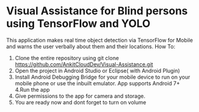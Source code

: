 # Visual Assistance for Blind persons using TensorFlow and YOLO

This application makes real time object detection via TensorFlow for Mobile and warns the user verbally about them and their locations. 
How To: 
1. Clone the entire repository using 
git clone https://github.com/AnkitCloudDev/Visual-Assistance.git
2. Open the project in Android Studio or Eclipse( with Android Plugin) 
3. Install Android Debugging Bridge for your mobile device to run on your mobile phone or use the inbuilt emulator. App supports Android 7+
4.Run the app
5. Give permissions to the app for camera and storage.
6. You are ready now and dont forget to turn on volume
